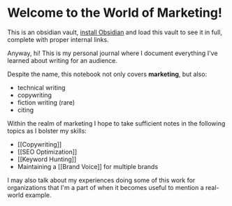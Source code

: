 # Welcome to the World of Marketing!

This is an obsidian vault, [install Obsidian](https://obsidian.md/) and load this vault to see it in full, complete with proper internal links.

Anyway, hi! This is my personal journal where I document everything I've learned about writing for an audience.

Despite the name, this notebook not only covers **marketing**, but also:
- technical writing
- copywriting
- fiction writing (rare)
- citing

Within the realm of marketing I hope to take sufficient notes in the following topics as I bolster my skills:
- [[Copywriting]]
- [[SEO Optimization]]
- [[Keyword Hunting]]
- Maintaining a [[Brand Voice]] for multiple brands

I may also talk about my experiences doing some of this work for organizations that I'm a part of when it becomes useful to mention a real-world example.